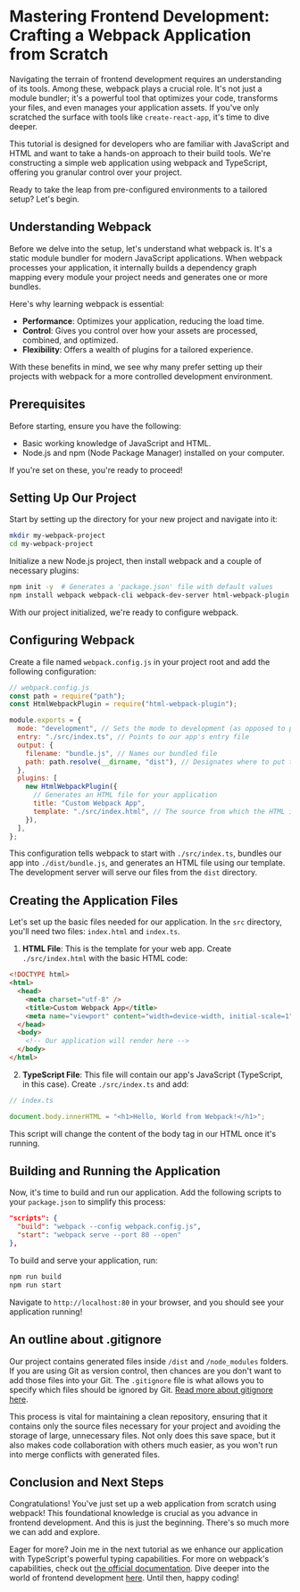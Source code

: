 # Mastering Frontend Development: Crafting a Webpack Application from Scratch

Navigating the terrain of frontend development requires an understanding of its tools. Among these, webpack plays a crucial role. It's not just a module bundler; it's a powerful tool that optimizes your code, transforms your files, and even manages your application assets. If you've only scratched the surface with tools like `create-react-app`, it's time to dive deeper.

This tutorial is designed for developers who are familiar with JavaScript and HTML and want to take a hands-on approach to their build tools. We're constructing a simple web application using webpack and TypeScript, offering you granular control over your project.

Ready to take the leap from pre-configured environments to a tailored setup? Let's begin.

## Understanding Webpack

Before we delve into the setup, let's understand what webpack is. It's a static module bundler for modern JavaScript applications. When webpack processes your application, it internally builds a dependency graph mapping every module your project needs and generates one or more bundles.

Here's why learning webpack is essential:

- **Performance**: Optimizes your application, reducing the load time.
- **Control**: Gives you control over how your assets are processed, combined, and optimized.
- **Flexibility**: Offers a wealth of plugins for a tailored experience.

With these benefits in mind, we see why many prefer setting up their projects with webpack for a more controlled development environment.

## Prerequisites

Before starting, ensure you have the following:

- Basic working knowledge of JavaScript and HTML.
- Node.js and npm (Node Package Manager) installed on your computer.

If you're set on these, you're ready to proceed!

## Setting Up Our Project

Start by setting up the directory for your new project and navigate into it:

```sh
mkdir my-webpack-project
cd my-webpack-project
```

Initialize a new Node.js project, then install webpack and a couple of necessary plugins:

```sh
npm init -y  # Generates a 'package.json' file with default values
npm install webpack webpack-cli webpack-dev-server html-webpack-plugin --save-dev
```

With our project initialized, we're ready to configure webpack.

## Configuring Webpack

Create a file named `webpack.config.js` in your project root and add the following configuration:

```javascript
// webpack.config.js
const path = require("path");
const HtmlWebpackPlugin = require("html-webpack-plugin");

module.exports = {
  mode: "development", // Sets the mode to development (as opposed to production)
  entry: "./src/index.ts", // Points to our app's entry file
  output: {
    filename: "bundle.js", // Names our bundled file
    path: path.resolve(__dirname, "dist"), // Designates where to put the bundled file
  },
  plugins: [
    new HtmlWebpackPlugin({
      // Generates an HTML file for your application
      title: "Custom Webpack App",
      template: "./src/index.html", // The source from which the HTML is created
    }),
  ],
};
```

This configuration tells webpack to start with `./src/index.ts`, bundles our app into `./dist/bundle.js`, and generates an HTML file using our template. The development server will serve our files from the `dist` directory.

## Creating the Application Files

Let's set up the basic files needed for our application. In the `src` directory, you'll need two files: `index.html` and `index.ts`.

1. **HTML File**: This is the template for your web app. Create `./src/index.html` with the basic HTML code:

```html
<!DOCTYPE html>
<html>
  <head>
    <meta charset="utf-8" />
    <title>Custom Webpack App</title>
    <meta name="viewport" content="width=device-width, initial-scale=1" />
  </head>
  <body>
    <!-- Our application will render here -->
  </body>
</html>
```

2. **TypeScript File**: This file will contain our app's JavaScript (TypeScript, in this case). Create `./src/index.ts` and add:

```javascript
// index.ts

document.body.innerHTML = "<h1>Hello, World from Webpack!</h1>";
```

This script will change the content of the body tag in our HTML once it's running.

## Building and Running the Application

Now, it's time to build and run our application. Add the following scripts to your `package.json` to simplify this process:

```json
"scripts": {
  "build": "webpack --config webpack.config.js",
  "start": "webpack serve --port 80 --open"
},
```

To build and serve your application, run:

```sh
npm run build
npm run start
```

Navigate to `http://localhost:80` in your browser, and you should see your application running!

## An outline about .gitignore

Our project contains generated files inside `/dist` and `/node_modules` folders. If you are using Git as version control, then chances are you don't want to add those files into your Git. The `.gitignore` file is what allows you to specify which files should be ignored by Git. [Read more about gitignore here](link-to-git-ignore).

This process is vital for maintaining a clean repository, ensuring that it contains only the source files necessary for your project and avoiding the storage of large, unnecessary files. Not only does this save space, but it also makes code collaboration with others much easier, as you won't run into merge conflicts with generated files.

## Conclusion and Next Steps

Congratulations! You've just set up a web application from scratch using webpack! This foundational knowledge is crucial as you advance in frontend development. And this is just the beginning. There's so much more we can add and explore.

Eager for more? Join me in the next tutorial as we enhance our application with TypeScript's powerful typing capabilities. For more on webpack's capabilities, check out [the official documentation](https://webpack.js.org/concepts/). Dive deeper into the world of frontend development [here](link-to-the-next-article). Until then, happy coding!

